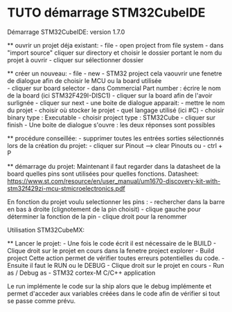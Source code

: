 # TUTO démarrage STM32CubeIDE

Démarrage STM32CubeIDE: version 1.7.0

   ** ouvrir un projet déja existant:
	- file
	- open project from file system	
	- dans "import source" cliquer sur directory et choisir le dossier portant le nom du projet à ouvrir
	- cliquer sur sélectionner dossier 


   ** créer un nouveau:
	- file 
	- new
	- STM32 project cela vaouvrir une fenetre de dialogue afin de choisir le MCU ou la board utilisée  
	- cliquer sur board selector
	- dans Commercial Part number : écrire le nom de la board (ici STM32F429I-DISC1)
	- cliquer sur la board afin de l'avoir surlignée 
	- cliquer sur next
	- une boite de dialogue apparait:
			- mettre le nom du projet 
			- choisir où stocker le projet
			- quel langage utilisé (ici #C)
			- choisir binary type : Executable
			- choisir project type : STM32Cube
	- cliquer sur finish
	- Une boite de dialogue s'ouvre : les deux réponses sont possibles 


   ** procédure conseillée:
	- supprimer toutes les entrées sorties sélectionnés lors de la création du projet:
		- cliquer sur Pinout  --> clear Pinouts
	ou 
		- ctrl + P 


   ** démarrage du projet:
Maintenant il faut regarder dans la datasheet de la board quelles pins sont utilisées pour quelles fonctions.
Datasheet:   https://www.st.com/resource/en/user_manual/um1670-discovery-kit-with-stm32f429zi-mcu-stmicroelectronics.pdf

En fonction du projet voulu selectionner les pins :
	- rechercher dans la barre en bas à droite (clignotement de la pin choisit)
	- clique gauche pour déterminer la fonction de la pin
	- clique droit pour la renommer



Utilisation STM32CubeMX:


** Lancer le projet:
	- Une fois le code écrit il est nécessaire de le BUILD
		- Clique droit sur le projet en cours dans la fenetre project explorer
		- Build project
		Cette action permet de vérifier toutes erreurs potentielles du code.
	- Ensuite il faut le RUN ou le DEBUG
		- Clique droit sur le projet en cours 
		- Run as / Debug as
		- STM32 cortex-M C/C++ application

Le run implémente le code sur la ship alors que le debug implémente et permet d'acceder aux variables créées dans le code afin de vérifier si tout se passe comme prévu.


